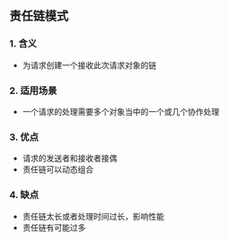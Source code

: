 ## 责任链模式

### 1. 含义

- 为请求创建一个接收此次请求对象的链

### 2. 适用场景

- 一个请求的处理需要多个对象当中的一个或几个协作处理

### 3. 优点

- 请求的发送者和接收者接偶
- 责任链可以动态组合

### 4. 缺点

- 责任链太长或者处理时间过长，影响性能
- 责任链有可能过多

 
